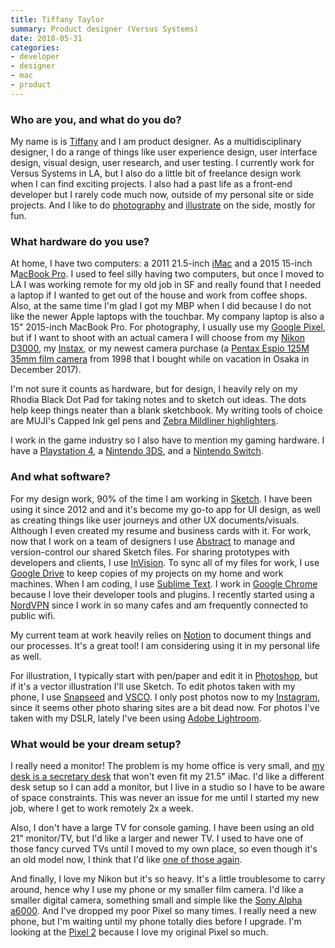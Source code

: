 ```yaml
---
title: Tiffany Taylor
summary: Product designer (Versus Systems)
date: 2018-05-31
categories:
- developer
- designer
- mac
- product
---
```


### Who are you, and what do you do?

My name is is [Tiffany](http://niffyat.net/ "Tiffany's website.") and I am product designer. As a multidisciplinary designer, I do a range of things like user experience design, user interface design, visual design, user research, and user testing. I currently work for Versus Systems in LA, but I also do a little bit of freelance design work when I can find exciting projects. I also had a past life as a front-end developer but I rarely code much now, outside of my personal site or side projects. And I like to do [photography](https://www.instagram.com/niffyat/ "Tiffany's Instagram account.") and [illustrate](https://www.instagram.com/explore/tags/tifanosketch/ "Tiffany's illustrations on Instagram.") on the side, mostly for fun.

### What hardware do you use?

At home, I have two computers: a 2011 21.5-inch [iMac][] and a 2015 15-inch M[acBook Pro][macbook-pro]. I used to feel silly having two computers, but once I moved to LA I was working remote for my old job in SF and really found that I needed a laptop if I wanted to get out of the house and work from coffee shops. Also, at the same time I'm glad I got my MBP when I did because I do not like the newer Apple laptops with the touchbar. My company laptop is also a 15" 2015-inch MacBook Pro. For photography, I usually use my [Google Pixel][pixel], but if I want to shoot with an actual camera I will choose from my [Nikon D3000][d3000], my [Instax][instax-mini-8], or my newest camera purchase (a [Pentax Espio 125M 35mm film camera][espio-125m] from 1998 that I bought while on vacation in Osaka in December 2017). 

I'm not sure it counts as hardware, but for design, I heavily rely on my Rhodia Black Dot Pad for taking notes and to sketch out ideas. The dots help keep things neater than a blank sketchbook. My writing tools of choice are MUJI's Capped Ink gel pens and [Zebra Mildliner highlighters][mildliner].

I work in the game industry so I also have to mention my gaming hardware. I have a [Playstation 4][ps4], a [Nintendo 3DS][3ds], and a [Nintendo Switch][switch.2].

### And what software?

For my design work, 90% of the time I am working in [Sketch][]. I have been using it since 2012 and and it's become my go-to app for UI design, as well as creating things like user journeys and other UX documents/visuals. Although I even created my resume and business cards with it. For work, now that I work on a team of designers I use [Abstract][] to manage and version-control our shared Sketch files. For sharing prototypes with developers and clients, I use [InVision][]. To sync all of my files for work, I use [Google Drive][google-drive] to keep copies of my projects on my home and work machines. When I am coding, I use [Sublime Text][sublime-text]. I work in [Google Chrome][chrome] because I love their developer tools and plugins. I recently started using a [NordVPN][] since I work in so many cafes and am frequently connected to public wifi.

My current team at work heavily relies on [Notion][] to document things and our processes. It's a great tool! I am considering using it in my personal life as well.

For illustration, I typically start with pen/paper and edit it in [Photoshop][], but if it's a vector illustration I'll use Sketch. To edit photos taken with my phone, I use [Snapseed][snapseed-android] and [VSCO][vsco-android]. I only post photos now to my [Instagram][instagram-android], since it seems other photo sharing sites are a bit dead now. For photos I've taken with my DSLR, lately I've been using [Adobe Lightroom][lightroom].

### What would be your dream setup?

I really need a monitor! The problem is my home office is very small, and [my desk is a secretary desk][ps-2014] that won't even fit my 21.5" iMac. I'd like a different desk setup so I can add a monitor, but I live in a studio so I have to be aware of space constraints. This was never an issue for me until I started my new job, where I get to work remotely 2x a week.

Also, I don't have a large TV for console gaming. I have been using an old 21" monitor/TV, but I'd like a larger and newer TV. I used to have one of those fancy curved TVs until I moved to my own place, so even though it's an old model now, I think that I'd like [one of those again][un49ku6500fxza].

And finally, I love my Nikon but it's so heavy. It's a little troublesome to carry around, hence why I use my phone or my smaller film camera. I'd like a smaller digital camera, something small and simple like the [Sony Alpha a6000][a6000]. And I've dropped my poor Pixel so many times. I really need a new phone, but I'm waiting until my phone totally dies before I upgrade. I'm looking at the [Pixel 2][pixel-2] because I love my original Pixel so much.

[3ds]: https://www.nintendo.com/store/ "A portable gaming console with a 3D screen."
[a6000]: https://en.wikipedia.org/wiki/Sony_%CE%B16000 "A 24.3 megapixel mirrorless camera."
[abstract]: https://www.abstract.com/ "A service for designs with version control and collaboration."
[chrome]: https://www.google.com/intl/en/chrome/ "A WebKit-based browser, where each tab runs in its own thread."
[d3000]: https://en.wikipedia.org/wiki/Nikon_D3000 "A 10.2 megapixel DSLR."
[espio-125m]: http://www.collection-appareils.fr/x/html/camera-5498-Pentax_Espio%20125M.html "A 35mm film camera."
[google-drive]: https://accounts.google.com/ServiceLogin?service=wise&passive=1209600&osid=1&continue=https://drive.google.com/&followup=https://drive.google.com/&emr=1 "A cloud storage service."
[imac]: https://www.apple.com/imac-24/ "An all-in-one computer."
[instagram-android]: https://play.google.com/store/apps/details?id=com.instagram.android "A photo taking/sharing app."
[instax-mini-8]: https://www.fujifilm.com/products/instant_photo/cameras/instax_mini_8/ "An instant film camera."
[invision]: https://www.invisionapp.com "A prototyping and workflow service."
[lightroom]: https://www.adobe.com/products/photoshop-lightroom.html "Photo management and editing software."
[macbook-pro]: https://www.apple.com/macbook-pro/ "A laptop."
[mildliner]: https://www.zebrapen.com/pages/discover-mildliner "A softer highlighter pen."
[nordvpn]: https://nordvpn.com/ "A VPN service."
[notion]: https://www.notion.so/ "A collaborative wiki service."
[photoshop]: https://www.adobe.com/products/photoshop.html "A bitmap image editor."
[pixel-2]: https://en.wikipedia.org/wiki/Pixel_2 "A 5 inch Android smartphone."
[pixel]: https://store.google.com/product/pixel_phone?hl=ja "A 5 inch Android smartphone."
[ps-2014]: http://web.archive.org/web/20190906002531/https://www.ikea.com/us/en/catalog/products/80260701/ "A folding desk."
[ps4]: https://www.playstation.com/en-us/ "A shiny gaming console from Sony."
[sketch]: https://www.sketch.com/ "A vector drawing application for Mac OS X."
[snapseed-android]: https://play.google.com/store/apps/details?id=com.niksoftware.snapseed "A photo editing app."
[sublime-text]: http://www.sublimetext.com/ "A coder's text editor."
[switch.2]: https://www.nintendo.com/switch/ "A gaming console."
[un49ku6500fxza]: http://web.archive.org/web/20190506092924/https://www.samsung.com/us/televisions-home-theater/tvs/4k-uhd-tvs/49-class-ku6500-6-series-curved-4k-uhd-tv-2016-model-un49ku6500fxza/ "A 49 inch curved TV."
[vsco-android]: https://play.google.com/store/apps/details?id=com.vsco.cam "A photo editing app."
